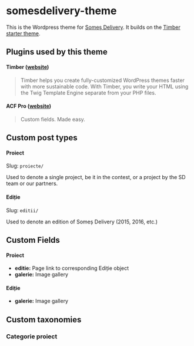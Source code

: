 # somesdelivery-theme

This is the Wordpress theme for [Someș Delivery](http://somesdelivery.ro). It builds on the [Timber starter theme](https://github.com/timber/starter-theme).

## Plugins used by this theme

#### Timber ([website](http://upstatement.com/timber/))

> Timber helps you create fully-customized WordPress themes faster with more sustainable code. With Timber, you write your HTML using the Twig Template Engine separate from your PHP files.

#### ACF Pro ([website](https://www.advancedcustomfields.com/))

> Custom fields. Made easy.

## Custom post types

#### Proiect

Slug: `proiecte/`

Used to denote a single project, be it in the contest, or a project by the SD team or our partners.

#### Ediție

Slug: `editii/`

Used to denote an edition of Someș Delivery (2015, 2016, etc.)

## Custom Fields

#### Proiect

* __editie:__ Page link to corresponding Ediție object
* __galerie:__ Image gallery

#### Ediție

* __galerie:__ Image gallery

## Custom taxonomies

### Categorie proiect